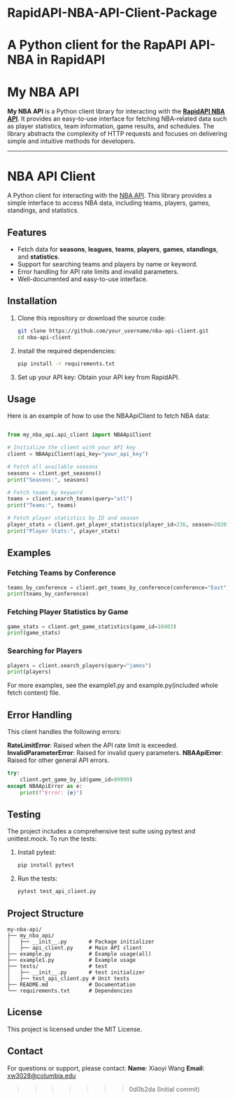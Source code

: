 # RapidAPI-NBA-API-Client-Package
A Python client for the RapAPI API-NBA in RapidAPI 
=======
# My NBA API

**My NBA API** is a Python client library for interacting with the **[RapidAPI NBA API](https://rapidapi.com/api-sports/api/api-nba)**. It provides an easy-to-use interface for fetching NBA-related data such as player statistics, team information, game results, and schedules. The library abstracts the complexity of HTTP requests and focuses on delivering simple and intuitive methods for developers.

---

# NBA API Client

A Python client for interacting with the [NBA API](https://rapidapi.com/api-sports/api/api-nba/). This library provides a simple interface to access NBA data, including teams, players, games, standings, and statistics.

## Features

- Fetch data for **seasons**, **leagues**, **teams**, **players**, **games**, **standings**, and **statistics**.
- Support for searching teams and players by name or keyword.
- Error handling for API rate limits and invalid parameters.
- Well-documented and easy-to-use interface.

## Installation

1. Clone this repository or download the source code:
   ```bash
   git clone https://github.com/your_username/nba-api-client.git
   cd nba-api-client
   ```
2. Install the required dependencies:  
     ```bash
     pip install -r requirements.txt
     ```

3. Set up your API key:
Obtain your API key from RapidAPI.

## Usage
Here is an example of how to use the NBAApiClient to fetch NBA data:
```python

from my_nba_api.api_client import NBAApiClient

# Initialize the client with your API key
client = NBAApiClient(api_key="your_api_key")

# Fetch all available seasons
seasons = client.get_seasons()
print("Seasons:", seasons)

# Fetch teams by keyword
teams = client.search_teams(query="atl")
print("Teams:", teams)

# Fetch player statistics by ID and season
player_stats = client.get_player_statistics(player_id=236, season=2020)
print("Player Stats:", player_stats)
```

## Examples
### Fetching Teams by Conference
```python
teams_by_conference = client.get_teams_by_conference(conference="East")
print(teams_by_conference)
```


### Fetching Player Statistics by Game
```python
game_stats = client.get_game_statistics(game_id=10403)
print(game_stats)
```

### Searching for Players
```python
players = client.search_players(query="james")
print(players)
```

For more examples, see the example1.py and example.py(included whole fetch content) file.

## Error Handling
This client handles the following errors:

**RateLimitError**: Raised when the API rate limit is exceeded.
**InvalidParameterError**: Raised for invalid query parameters.
**NBAApiError**: Raised for other general API errors.

```python
try:
    client.get_game_by_id(game_id=99999)
except NBAApiError as e:
    print(f"Error: {e}")
```

## Testing
The project includes a comprehensive test suite using pytest and unittest.mock. To run the tests:
1. Install pytest:
    ```bash
    pip install pytest
    ```

2. Run the tests:
    ```bash
    pytest test_api_client.py
    ```

## Project Structure

```plaintext
my-nba-api/
├── my_nba_api/
│   ├── __init__.py       # Package initializer
│   ├── api_client.py     # Main API client
├── example.py            # Example usage(all)
├── example1.py           # Example usage
├── tests/                # test
│   ├── __init__.py       # test initializer
│   ├── test_api_client.py # Unit tests
├── README.md             # Documentation
└── requirements.txt      # Dependencies
```

## License
This project is licensed under the MIT License.

## Contact
For questions or support, please contact:
**Name**: Xiaoyi Wang
**Email**: xw3028@columbia.edu















>>>>>>> 0d0b2da (Initial commit)
